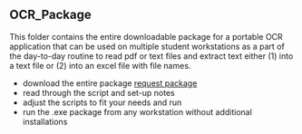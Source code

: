 ## OCR_Package

This folder contains the entire downloadable package for a portable OCR application that can be used on multiple student workstations as a part of the day-to-day routine to read pdf or text files and extract text either (1) into a text file or (2) into an excel file with file names. 

* download the entire package [request package](mailto:japryse@ou.edu)
* read through the script and set-up notes
* adjust the scripts to fit your needs and run
* run the .exe package from any workstation without additional installations 
